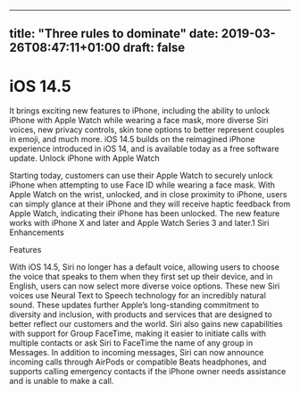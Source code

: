 
---
title: "Three rules to dominate"
date: 2019-03-26T08:47:11+01:00
draft: false
---

# iOS 14.5

It brings exciting new features to iPhone, including the ability to unlock iPhone with Apple Watch while wearing a face mask, more diverse Siri voices, new privacy controls, skin tone options to better represent couples in emoji, and much more. iOS 14.5 builds on the reimagined iPhone experience introduced in iOS 14, and is available today as a free software update.
Unlock iPhone with Apple Watch

Starting today, customers can use their Apple Watch to securely unlock iPhone when attempting to use Face ID while wearing a face mask. With Apple Watch on the wrist, unlocked, and in close proximity to iPhone, users can simply glance at their iPhone and they will receive haptic feedback from Apple Watch, indicating their iPhone has been unlocked. The new feature works with iPhone X and later and Apple Watch Series 3 and later.1
Siri Enhancements

Features

With iOS 14.5, Siri no longer has a default voice, allowing users to choose the voice that speaks to them when they first set up their device, and in English, users can now select more diverse voice options. These new Siri voices use Neural Text to Speech technology for an incredibly natural sound. These updates further Apple’s long-standing commitment to diversity and inclusion, with products and services that are designed to better reflect our customers and the world.
Siri also gains new capabilities with support for Group FaceTime, making it easier to initiate calls with multiple contacts or ask Siri to FaceTime the name of any group in Messages. In addition to incoming messages, Siri can now announce incoming calls through AirPods or compatible Beats headphones, and supports calling emergency contacts if the iPhone owner needs assistance and is unable to make a call. 